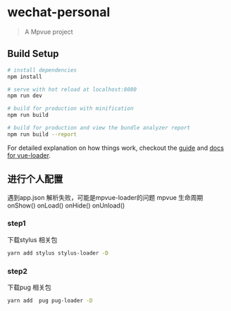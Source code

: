 # wechat-personal

> A Mpvue project

## Build Setup

``` bash
# install dependencies
npm install

# serve with hot reload at localhost:8080
npm run dev

# build for production with minification
npm run build

# build for production and view the bundle analyzer report
npm run build --report
```

For detailed explanation on how things work, checkout the [guide](http://vuejs-templates.github.io/webpack/) and [docs for vue-loader](http://vuejs.github.io/vue-loader).

## 进行个人配置
遇到app.json 解析失败，可能是mpvue-loader的问题
mpvue 生命周期
onShow()
onLoad()
onHide()
onUnload()

### step1
下载stylus 相关包
``` bash
yarn add stylus stylus-loader -D
```

### step2
下载pug 相关包
``` bash
yarn add  pug pug-loader -D
```
